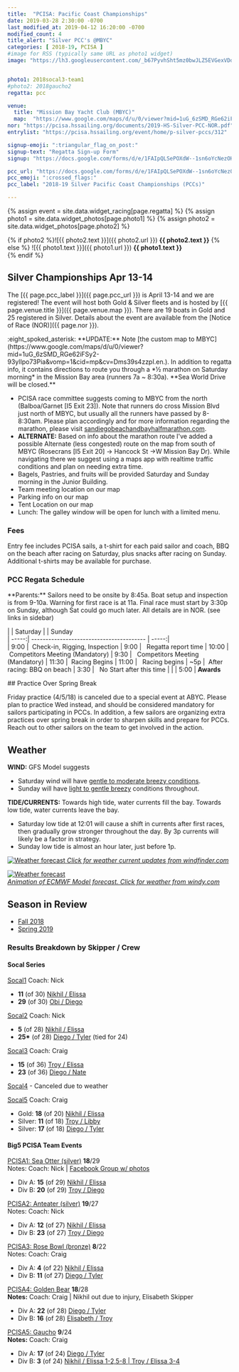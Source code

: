 ```yaml
---
title:  "PCISA: Pacific Coast Championships"
date: 2019-03-28 2:30:00 -0700
last_modified_at: 2019-04-12 16:20:00 -0700
modified_count: 4
title_alert: "Silver PCC's @MBYC"
categories: [ 2018-19, PCISA ]
#image for RSS (typically same URL as photo1 widget)
image: "https://lh3.googleusercontent.com/_b67PyvhSht5mz0bwJLZ5EVGexVDdDD6ZP7mtSE31E9LQTkzKzH57mKuyHvTegWkRs4XM4MCQMxHwkH5vylXkd2BUGQFD57AZwJR8ErojjNh2E6f19Hx35kX_hUDZ7n-rCrFmamHHRZKo1UCrVONQ8QrAxBmXHXIT0oUA37kFnpZdpYELyf02Us6d2ttVra01LUyzCKdn5IXa7G0qeLid8SCN-YTPrsdLzQfoXsbsvI7QcroJBulAO0uD9BI8swUjXcVbFNkdiSQFTgPUyW3Xm80avsFBeT-3umjCxqsDD623mRlVchTh1K1lAZAP-AJhIYKrfU13ZWz7E2vOyi0JJxaM-1q-XdDvsFSr95EBeUtC4qkwchHUxY6c4mMQGrgQVxaWiZEUDwe88mmTrWy-XhDt4IXHJSkSz5c_cRfnrAcU4nUjoIMIJVrXo0JroKiWXX7YwqulaapbzGiaQkb1lMOwBsFnecYbJyU7LRHj98MPwnooNrbpQ0cDqEDEkFnLjfCAXYnzMboG6X_gO3-cqWTeaBshOVAJn8veVQaFxBWNP96p2b4RR8l_An0Rtt8hfWrgChsfuz8wgUyTS0h3AQF_k30rPmX-5Af5hPbJGLfqynI5LKo9DC1SrgsX6ZCFd7jF5lYrLDPdRQ8XewD-6qs0XnG0TlH0n-nWiYQTBRu70q_NG1ZZKhd8Q439fzaUIaH1Bf7wM6jKEpo2gRBD4BwCQ=w1423-h801-no"


photo1: 2018socal3-team1
#photo2: 2018gaucho2
regatta: pcc

venue:  
  title: "Mission Bay Yacht Club (MBYC)"
  map:  "https://www.google.com/maps/d/u/0/viewer?mid=1uG_6zSMD_RGe62iFSy2-93ylIpo73Pia&ll=32.78121406085255%2C-117.24696662513122&z=16"
nor: "https://pcisa.hssailing.org/documents/2019-HS-Silver-PCC-NOR.pdf"
entrylist: "https://pcisa.hssailing.org/event/home/p-silver-pccs/312"

signup-emoji: ":triangular_flag_on_post:"
signup-text: "Regatta Sign-up Form"
signup: "https://docs.google.com/forms/d/e/1FAIpQLSePOXdW--1sn6oYcNezOHPHldTjDzAE-2wFDntbsxmvjt3scw/viewform"

pcc_url: "https://docs.google.com/forms/d/e/1FAIpQLSePOXdW--1sn6oYcNezOHPHldTjDzAE-2wFDntbsxmvjt3scw/viewform"
pcc_emoji: ":crossed_flags:"
pcc_label: "2018-19 Silver Pacific Coast Championships (PCCs)"

---
```

{% assign event = site.data.widget_racing[page.regatta] %}
{% assign photo1 = site.data.widget_photos[page.photo1] %}
{% assign photo2 = site.data.widget_photos[page.photo2] %}

{% if photo2 %}![{{ photo2.text }}]({{ photo2.url }})
**{{ photo2.text }}**
{% else %}
![{{ photo1.text }}]({{ photo1.url }})
**{{ photo1.text }}**  
{% endif %}


## Silver Championships Apr 13-14

The [{{ page.pcc_label }}]({{ page.pcc_url }}) is April 13-14 and we are registered! The event will host both Gold & Silver fleets and is hosted by [{{ page.venue.title }}]({{ page.venue.map }}). There are 19 boats in Gold and 25 registered in Silver. Details about the event are available from the [Notice of Race (NOR)]({{ page.nor }}).

<div class="alert alert-info" markdown="1">
:eight_spoked_asterisk: **UPDATE:** Note [the custom map to MBYC](https://www.google.com/maps/d/u/0/viewer?mid=1uG_6zSMD_RGe62iFSy2-93ylIpo73Pia&vomp=1&cid=mp&cv=Dms39s4zzpI.en.). In addition to regatta info, it contains directions to route you through a *½ marathon on Saturday morning* in the Mission Bay area (runners 7a ~ 8:30a). **Sea World Drive will be closed.**

-  PCISA race committee suggests coming to MBYC from the north (Balboa/Garnet [I5 Exit 23]). Note that runners do cross Mission Blvd just north of MBYC, but usually all the runners have passed by 8-8:30am. Please plan accordingly and for more information regarding the marathon, please visit [sandiegobeachandbayhalfmarathon.com](https://sandiegobeachandbayhalfmarathon.com/gettingthere/).
-  **ALTERNATE:**  Based on info about the marathon route I've added a possible Alternate (less congested) route on the map from south of MBYC (Rosecrans [I5 Exit 20] -> Hancock St ->W Mission Bay Dr). While navigating there we suggest using a maps app with realtime traffic conditions and plan on needing extra time.
-  Bagels, Pastries, and fruits will be provided Saturday and Sunday morning in the Junior Building.
-  Team meeting location on our map
-  Parking info on our map
-  Tent Location on our map
-  Lunch: The galley window will be open for lunch with a limited menu.
</div>

### Fees

Entry fee includes PCISA sails, a t-shirt for each paid sailor and coach, BBQ on the beach
after racing on Saturday, plus snacks after racing on Sunday. Additional t-shirts may be available for purchase.

### PCC Regata Schedule

<div class="alert alert-warning" markdown="1">
**Parents:**  Sailors need to be onsite by 8:45a. Boat setup and inspection is from 9-10a. Warning for first race is at 11a.  Final race must start by 3:30p on Sunday, although Sat could go much later. All details are in NOR. (see links in sidebar)
</div>

<div class="well" role="alert" markdown="1">

|       | Saturday                                 |       | Sunday        
| -----:| ---------------------------------------- | -----:|               
|  9:00 | &nbsp;Check-in, Rigging, Inspection      |  9:00 | &nbsp; Regatta report time
| 10:00 | &nbsp;Competitors Meeting (Mandatory)    |  9:30 | &nbsp; Competitors Meeting (Mandatory)
| 11:30 | &nbsp;Racing Begins                      | 11:00 | &nbsp; Racing begins
| ~5p   | &nbsp;After racing: BBQ on beach         |  3:30 | &nbsp; No Start after this time
|       |                                          |  5:00 | **Awards**        


</div>
<!--more-->

<div class="alert alert-info" markdown="1">
## Practice Over Spring Break

Friday practice (4/5/18) is canceled due to a special event at ABYC. Please plan to practice Wed instead, and should be considered mandatory for sailors participating in PCCs. In addition, a few sailors are organizing extra practices over spring break in order to sharpen skills and prepare for PCCs. Reach out to other sailors on the team to get involved in the action.
</div>  


## Weather

**WIND:** GFS Model suggests  

-  Saturday wind will have [gentle to moderate breezy conditions](https://en.wikipedia.org/wiki/Beaufort_scale#Modern_scale).  
-  Sunday will have [light to gentle breezy](https://en.wikipedia.org/wiki/Beaufort_scale#Modern_scale) conditions throughout.

**TIDE/CURRENTS:**  Towards high tide, water currents fill the bay. Towards low tide, water currents leave the bay.

-  Saturday low tide at 12:01 will cause a shift in currents after first races, then gradually grow stronger throughout the day. By 3p currents will likely be a factor in strategy.
- Sunday low tide is almost an hour later, just before 1p.

[![Weather forecast](/assets/images/posts/2019/MBYC-forecast--2019-04-13-14.png) _Click for weather current updates from windfinder.com_](https://www.windfinder.com/forecast/mission_bay_yacht_club)

[![Weather forecast](/assets/images/posts/2019/MBYC-forecast-animation.gif) <br> _Animation of ECMWF Model forecast. Click for weather from windy.com_](https://www.windy.com/32.778/-117.247?2019-04-15-00,32.778,-117.249,15,i:pressure,m:ezNacTK)




## Season in Review

- [Fall 2018](https://scores.hssailing.org/schools/sato-academy-of-math/f18/)
- [Spring 2019](https://scores.hssailing.org/schools/sato-academy-of-math/s19/)

### Results Breakdown by Skipper / Crew

#### Socal Series

[Socal1](https://scores.hssailing.org/f18/2018-19-pcisa-socal-silver/)
Coach: Nick
-  __11__ (of 30) [Nikhil / Elissa](https://scores.hssailing.org/f18/2018-19-pcisa-socal-silver/A/)
-  __29__ (of 30) [Obi / Diego](https://scores.hssailing.org/f18/2018-19-pcisa-socal-silver/A/)

[Socal2](https://scores.hssailing.org/f18/2018-19-pcisa-socal2-silver)
Coach: Nick
- __5__ (of 28) [Nikhil / Elissa](https://scores.hssailing.org/f18/2018-19-pcisa-socal2-silver/A/)
- __25*__ (of 28) [Diego / Tyler](https://scores.hssailing.org/f18/2018-19-pcisa-socal2-silver/A/) (tied for 24)

[Socal3](https://scores.hssailing.org/f18/2018-19-pcisa-socal3-silver/)
Coach: Craig
- __15__ (of 36) [Troy / Elissa](https://scores.hssailing.org/f18/2018-19-pcisa-socal3-silver/A/)
- __23__ (of 36) [Diego / Nate](https://scores.hssailing.org/f18/2018-19-pcisa-socal3-silver/A/)

[Socal4]() - Canceled due to weather

[Socal5](https://scores.hssailing.org/s19/2018-19-pcisa-socal-silver/)
Coach: Craig
-  Gold: __18__ (of 20) [Nikhil / Elissa](https://scores.hssailing.org/s19/2018-19-pcisa-socal-gold/A/)
-  Silver: __11__ (of 18) [Troy / Libby](https://scores.hssailing.org/s19/2018-19-pcisa-socal-silver/A/)
-  Silver: __17__ (of 18) [Diego / Tyler](https://scores.hssailing.org/s19/2018-19-pcisa-socal-silver/A/)

#### Big5 PCISA Team Events

[PCISA1: Sea Otter (silver)](https://scores.hssailing.org/f18/sea-otter-silver/) __18__/29   
Notes: Coach: Nick  \| [Facebook Group w/ photos](https://www.facebook.com/groups/475636329613705/)  
-  Div A: __15__ (of 29) [Nikhil / Elissa](https://scores.hssailing.org/f18/sea-otter-silver/A/)
-  Div B: __20__ (of 29) [Troy / Diego](https://scores.hssailing.org/f18/sea-otter-silver/B/)

[PCISA2: Anteater (silver)](https://scores.hssailing.org/f18/anteater-silver/) __19__/27  
Notes: Coach: Nick  
-  Div A: __12__ (of 27) [Nikhil / Elissa](https://scores.hssailing.org/f18/anteater-silver/A/)
-  Div B: __23__ (of 27)  [Troy / Diego](https://scores.hssailing.org/f18/anteater-silver/B/)

[PCISA3: Rose Bowl (bronze)](https://scores.hssailing.org/f18/2019-rose-bowl-bronze/) __8__/22  
Notes: Coach: Craig  
-  Div A: __4__ (of 22) [Nikhil / Elissa](https://scores.hssailing.org/f18/2019-rose-bowl-bronze/A/)
-  Div B: __11__ (of 27)  [Diego / Tyler](https://scores.hssailing.org/f18/2019-rose-bowl-bronze/B/)

[PCISA4: Golden Bear](https://scores.hssailing.org/s19/2019-golden-bear-silver-fleet/) __18__/28  
**Notes:** Coach: Craig | Nikhil out due to injury, Elisabeth Skipper  
-  Div A: __22__ (of 28) [Diego / Tyler](https://scores.hssailing.org/s19/2019-golden-bear-silver-fleet/A/)
-  Div B: __16__ (of 28) [Elisabeth / Troy](https://scores.hssailing.org/s19/2019-golden-bear-silver-fleet/B/)

[PCISA5: Gaucho](https://scores.hssailing.org/s19/pcisa-gaucho-silver/) __9__/24  
**Notes:** Coach: Craig  
-  Div A: __17__ (of 24) [Diego / Tyler](https://scores.hssailing.org/s19/pcisa-gaucho-silver/A/)
-  Div B: __3__ (of 24) [Nikhil / Elissa 1-2,5-8 \| Troy / Elissa 3-4](https://scores.hssailing.org/s19/pcisa-gaucho-silver/B/)
